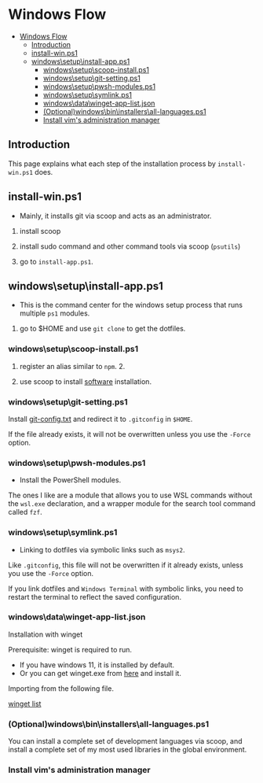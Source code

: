 # Windows Flow

- [Windows Flow](#windows-flow)
  - [Introduction](#introduction)
  - [install-win.ps1](#install-winps1)
  - [windows\setup\install-app.ps1](#windowssetupinstall-appps1)
    - [windows\setup\scoop-install.ps1](#windowssetupscoop-installps1)
    - [windows\setup\git-setting.ps1](#windowssetupgit-settingps1)
    - [windows\setup\pwsh-modules.ps1](#windowssetuppwsh-modulesps1)
    - [windows\setup\symlink.ps1](#windowssetupsymlinkps1)
    - [windows\data\winget-app-list.json](#windowsdatawinget-app-listjson)
    - [(Optional)windows\bin\installers\all-languages.ps1](#optionalwindowsbininstallersall-languagesps1)
    - [Install vim's administration manager](#install-vims-administration-manager)

## Introduction

This page explains what each step of the installation process by
`install-win.ps1` does.

## install-win.ps1

- Mainly, it installs git via scoop and acts as an administrator.

1. install scoop

2. install sudo command and other command tools via scoop (`psutils`)

3. go to `install-app.ps1`.

## windows\setup\install-app.ps1

- This is the command center for the windows setup process that runs multiple
  `ps1` modules.

1. go to $HOME and use `git clone` to get the dotfiles.

### windows\setup\scoop-install.ps1

1. register an alias similar to `npm`. 2.

2. use scoop to install [software](../../app-list-data/scoop-list.md)
   installation.

### windows\setup\git-setting.ps1

Install [git-config.txt](../../../common/data/git-config.txt) and redirect it to
`.gitconfig` in `$HOME`.

If the file already exists, it will not be overwritten unless you use the
`-Force` option.

### windows\setup\pwsh-modules.ps1

- Install the PowerShell modules.

The ones I like are a module that allows you to use WSL commands without the
`wsl.exe` declaration, and a wrapper module for the search tool command called
`fzf`.

### windows\setup\symlink.ps1

- Linking to dotfiles via symbolic links such as `msys2`.

Like `.gitconfig`, this file will not be overwritten if it already exists,
unless you use the `-Force` option.

If you link dotfiles and `Windows Terminal` with symbolic links, you need to
restart the terminal to reflect the saved configuration.

### windows\data\winget-app-list.json

Installation with winget

Prerequisite: winget is required to run.

- If you have windows 11, it is installed by default.
- Or you can get winget.exe from [here](https://github.com/microsoft/winget-cli)
  and install it.

Importing from the following file.

[winget list](./windows/data/../../../../../windows/data/winget-app-list.json)

### (Optional)windows\bin\installers\all-languages.ps1

You can install a complete set of development languages via scoop, and install a
complete set of my most used libraries in the global environment.

### Install vim's administration manager
